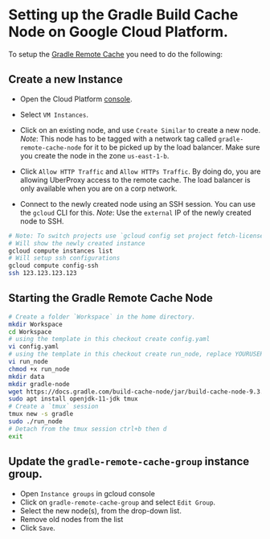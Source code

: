 # Setting up the Gradle Build Cache Node on Google Cloud Platform.

To setup the [Gradle Remote Cache](https://docs.gradle.com/build-cache-node) you need to do the following:

## Create a new Instance

* Open the Cloud Platform [console](https://console.cloud.google.com/home/dashboard?project=fetch-licenses).

* Select `VM Instances`.

* Click on an existing node, and use `Create Similar` to create a new node.
  *Note*: This node has to be tagged with a network tag called `gradle-remote-cache-node`
  for it to be picked up by the load balancer. Make sure you create the node in the zone `us-east-1-b`.

* Click `Allow HTTP Traffic` and `Allow HTTPs Traffic`. By doing do, you are allowing UberProxy access
  to the remote cache. The load balancer is only available when you are on a corp network.

* Connect to the newly created node using an SSH session. You can use the `gcloud` CLI for this.
  *Note*: Use the `external` IP of the newly created node to SSH.

```bash
# Note: To switch projects use `gcloud config set project fetch-licenses`
# Will show the newly created instance
gcloud compute instances list
# Will setup ssh configurations
gcloud compute config-ssh
ssh 123.123.123.123
```

## Starting the Gradle Remote Cache Node

```bash
# Create a folder `Workspace` in the home directory.
mkdir Workspace
cd Workspace
# using the template in this checkout create config.yaml
vi config.yaml
# using the template in this checkout create run_node, replace YOURUSERNAME with your username
vi run_node
chmod +x run_node
mkdir data
mkdir gradle-node
wget https://docs.gradle.com/build-cache-node/jar/build-cache-node-9.3.jar -p gradle-node
sudo apt install openjdk-11-jdk tmux
# Create a `tmux` session
tmux new -s gradle
sudo ./run_node
# Detach from the tmux session ctrl+b then d
exit
```

## Update the `gradle-remote-cache-group` instance group.

* Open `Instance groups` in gcloud console
* Click on `gradle-remote-cache-group` and select `Edit Group`.
* Select the new node(s), from the drop-down list.
* Remove old nodes from the list
* Click `Save`.

